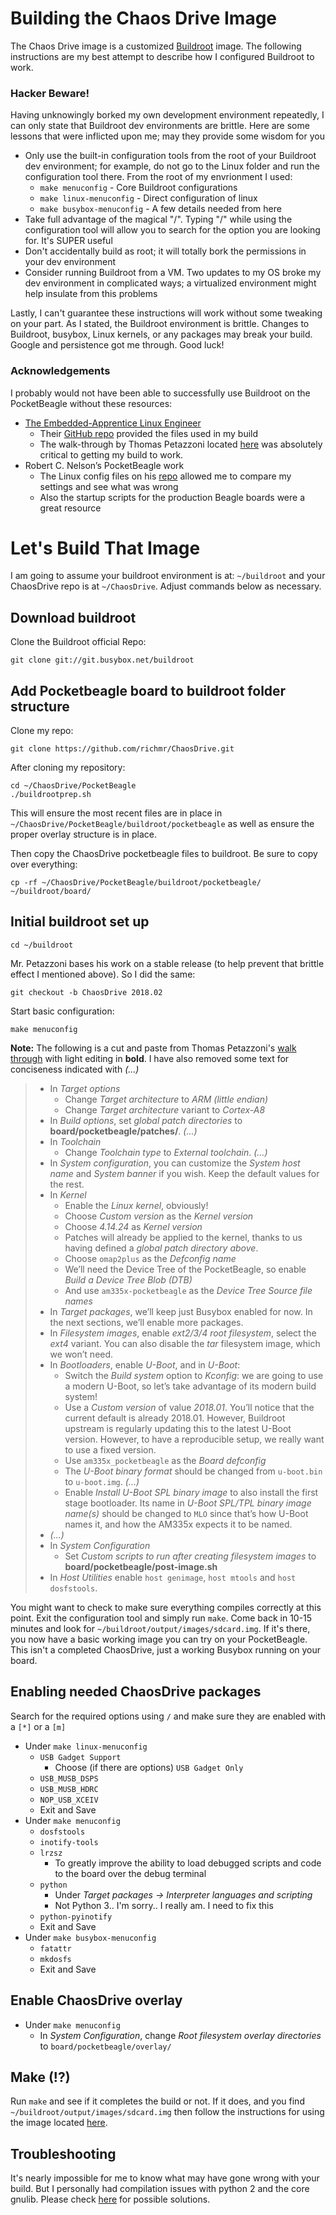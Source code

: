 # Building the Chaos Drive Image
The Chaos Drive image is a customized [Buildroot](https://buildroot.org/) image.  The following instructions are my best attempt to describe how I configured Buildroot to work.

### Hacker Beware!
Having unknowingly borked my own development environment repeatedly, I can only state that Buildroot dev environments are brittle.  Here are some lessons that were inflicted upon me; may they provide some wisdom for you
- Only use the built-in configuration tools from the root of your Buildroot dev environment; for example, do not go to the Linux folder and run the configuration tool there.  From the root of my envrionment I used:
    - `make menuconfig` - Core Buildroot configurations
    - `make linux-menuconfig` - Direct configuration of linux
    - `make busybox-menuconfig` - A few details needed from here
- Take full advantage of the magical "/". Typing "/" while using the configuration tool will allow you to search for the option you are looking for.  It's SUPER useful
- Don't accidentally build as root; it will totally bork the permissions in your dev environment
- Consider running Buildroot from a VM.  Two updates to my OS broke my dev environment in complicated ways; a virtualized environment might help insulate from this problems

Lastly, I can't guarantee these instructions will work without some tweaking on your part.  As I stated, the Buildroot environment is brittle.  Changes to Buildroot, busybox, Linux kernels, or any packages may break your build.  Google and persistence got me through.  Good luck!

### Acknowledgements
I probably would not have been able to successfully use Buildroot on the PocketBeagle without these resources:
- [The Embedded-Apprentice Linux Engineer](https://e-ale.org/)
    - Their [GitHub repo](https://github.com/e-ale/Code/tree/master/RESOURCES/buildroot) provided the files used in my build
    - The walk-through by Thomas Petazzoni located [here](https://bootlin.com/pub/conferences/2018/elc/petazzoni-e-ale-buildroot-tutorial/petazzoni-buildroot-tutorial-lab.pdf) was absolutely critical to getting my build to work.
- Robert C. Nelson’s PocketBeagle work
    - The Linux config files on his [repo](https://github.com/RobertCNelson/Supercon-2017-PocketBeagle) allowed me to compare my settings and see what was wrong
    - Also the startup scripts for the production Beagle boards were a great resource

# Let's Build That Image
I am going to assume your buildroot environment is at: `~/buildroot` and your ChaosDrive repo is at `~/ChaosDrive`.  Adjust commands below as necessary.

## Download buildroot
Clone the Buildroot official Repo:

`git clone git://git.busybox.net/buildroot`

## Add Pocketbeagle board to buildroot folder structure
Clone my repo:

`git clone https://github.com/richmr/ChaosDrive.git`

After cloning my repository:

```
cd ~/ChaosDrive/PocketBeagle
./buildrootprep.sh
```

This will ensure the most recent files are in place in `~/ChaosDrive/PocketBeagle/buildroot/pocketbeagle` as well as ensure the proper overlay structure is in place.

Then copy the ChaosDrive pocketbeagle files to buildroot.  Be sure to copy over everything:

`cp -rf ~/ChaosDrive/PocketBeagle/buildroot/pocketbeagle/ ~/buildroot/board/`

## Initial buildroot set up

`cd ~/buildroot`

Mr. Petazzoni bases his work on a stable release (to help prevent that brittle effect I mentioned above).  So I did the same:

`git checkout -b ChaosDrive 2018.02`

Start basic configuration:

`make menuconfig`

**Note:** The following is a cut and paste from Thomas Petazzoni's [walk through](https://bootlin.com/pub/conferences/2018/elc/petazzoni-e-ale-buildroot-tutorial/petazzoni-buildroot-tutorial-lab.pdf) with light editing in **bold**.  I have also removed some text for conciseness indicated with *(...)*

> - In *Target options*
>    - Change *Target architecture* to *ARM (little endian)*
>    - Change *Target architecture* variant to *Cortex-A8*
>- In *Build options*, set *global patch directories* to **board/pocketbeagle/patches/**. *(...)*
>- In *Toolchain*
>    - Change *Toolchain type* to *External toolchain*. *(...)*
>- In *System configuration*, you can customize the *System host name* and *System banner* if you wish. Keep the default values for the rest.
>- In *Kernel*
>    - Enable the *Linux kernel*, obviously!
>    - Choose *Custom version* as the *Kernel version*
>    - Choose *4.14.24* as *Kernel version*
>    - Patches will already be applied to the kernel, thanks to us having defined a *global patch directory above*.
>    - Choose `omap2plus` as the *Defconfig name*
>    - We’ll need the Device Tree of the PocketBeagle, so enable *Build a Device Tree Blob (DTB)*
>    - And use `am335x-pocketbeagle` as the *Device Tree Source file names*
>- In *Target packages*, we’ll keep just Busybox enabled for now. In the next sections, we’ll enable more packages.
>- In *Filesystem images*, enable *ext2/3/4 root filesystem*, select the *ext4* variant. You can also disable the *tar* filesystem image, which we won’t need.
>- In *Bootloaders*, enable *U-Boot*, and in *U-Boot*:
>    - Switch the *Build system* option to *Kconfig*: we are going to use a modern U-Boot, so let’s take advantage of its modern build system!
>    - Use a *Custom version* of value *2018.01*. You’ll notice that the current default is already 2018.01. However, Buildroot upstream is regularly updating this to the latest U-Boot version. However, to have a reproducible setup, we really want to use a fixed version.
>    - Use `am335x_pocketbeagle` as the *Board defconfig*
>    - The *U-Boot binary format* should be changed from `u-boot.bin` to `u-boot.img`. *(...)*
>    - Enable *Install U-Boot SPL binary image* to also install the first stage bootloader. Its name in *U-Boot SPL/TPL binary image name(s)* should be changed to `MLO` since that’s how U-Boot names it, and how the AM335x expects it to be named.
>- *(...)*
>- In *System Configuration*
>    - Set *Custom scripts to run after creating filesystem images* to **board/pocketbeagle/post-image.sh**
>- In *Host Utilities* enable `host genimage`, `host mtools` and `host dosfstools`.

You might want to check to make sure everything compiles correctly at this point.  Exit the configuration tool and simply run `make`.  Come back in 10-15 minutes and look for `~/buildroot/output/images/sdcard.img`.  If it's there, you now have a basic working image you can try on your PocketBeagle. This isn't a completed ChaosDrive, just a working Busybox running on your board.

## Enabling needed ChaosDrive packages

Search for the required options using `/` and make sure they are enabled with a `[*]` or a `[m]`

- Under `make linux-menuconfig`
    - `USB Gadget Support`
        - Choose (if there are options) `USB Gadget Only`
    - `USB_MUSB_DSPS`
    - `USB_MUSB_HDRC`
    - `NOP_USB_XCEIV`
    - Exit and Save
- Under `make menuconfig`
    - `dosfstools`
    - `inotify-tools`
    - `lrzsz`
        - To greatly improve the ability to load debugged scripts and code to the board over the debug terminal
    - `python`
        - Under *Target packages -> Interpreter languages and scripting*
        - Not Python 3..  I'm sorry..  I really am.  I need to fix this
    - `python-pyinotify`
    - Exit and Save
- Under `make busybox-menuconfig`
    - `fatattr`
    - `mkdosfs`
    - Exit and Save

## Enable ChaosDrive overlay

- Under `make menuconfig`
    - In *System Configuration*, change *Root filesystem overlay directories* to `board/pocketbeagle/overlay/`

## Make (!?)

Run `make` and see if it completes the build or not.  If it does, and you find `~/buildroot/output/images/sdcard.img` then follow the instructions for using the image located [here](../image).

## Troubleshooting

It's nearly impossible for me to know what may have gone wrong with your build.  But I personally had compilation issues with python 2 and the core gnulib.  Please check [here](package/) for possible solutions.
